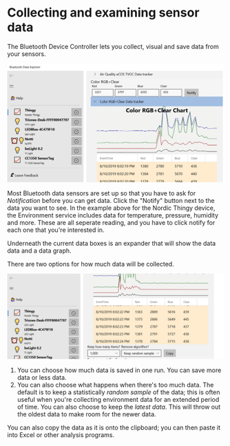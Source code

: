 ﻿# Collecting and examining sensor data

The Bluetooth Device Controller lets you collect, visual and save data from your sensors.

![Nordic Thingy](../ScreenShots/Device_Nordic_Thingy_Data.png)

Most Bluetooth data sensors are set up so that you have to ask for *Notification* before you can get data.
Click the "Notify" button next to the data you want to see. In the example above for the Nordic Thingy device,
the Environment service includes data for temperature, pressure, humidity and more. These are all seperate 
reading, and you have to click notify for each one that you're interested in.

Underneath the current data boxes is an expander that will show the data data and a data graph. 

There are two options for how much data will be collected. 

![Nordic Thingy](../ScreenShots/Device_Nordic_Thingy_Settings.png)

1. You can choose how much data is saved in one run. You can save more data or less data. 
2. You can also choose what happens when there's too much data. The default is to keep a statistically *random sample* of the data; this is often useful when you're collecting environment data for an extended period of time. You can also choose to keep the *latest data*. This will throw out the oldest data to make room for the newer data.

You can also copy the data as it is onto the clipboard; you can then paste it into Excel or other analysis programs.
